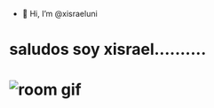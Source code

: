 - 👋 Hi, I’m @xisraeluni

<!---
xisraeluni/xisraeluni is a ✨ special ✨ repository because its `README.md` (this file) appears on your GitHub profile.
You can click the Preview link to take a look at your changes.
--->
saludos soy xisrael..........
==

![room gif](https://github.com/xisraeluni/xisraeluni/assets/115751683/55a8e16e-7b50-40ec-9377-8258fadd3e7e)
==
